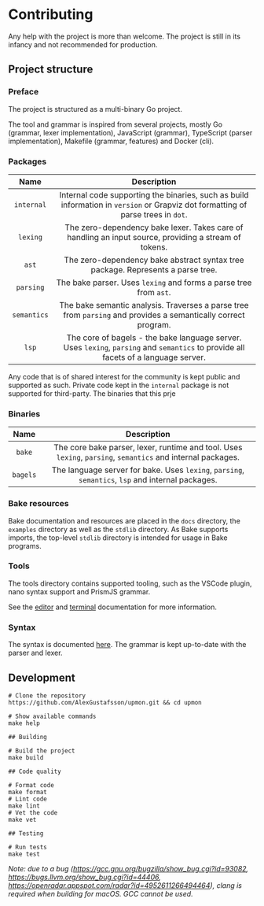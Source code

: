# Contributing

Any help with the project is more than welcome. The project is still in its infancy and not recommended for production.

## Project structure

### Preface

The project is structured as a multi-binary Go project.

The tool and grammar is inspired from several projects, mostly Go (grammar, lexer implementation), JavaScript (grammar), TypeScript (parser implementation), Makefile (grammar, features) and Docker (cli).

### Packages

| Name | Description |
| :--: | :---------: |
| `internal` | Internal code supporting the binaries, such as build information in `version` or Grapviz dot formatting of parse trees in `dot`. |
| `lexing` | The zero-dependency bake lexer. Takes care of handling an input source, providing a stream of tokens. |
| `ast` | The zero-dependency bake abstract syntax tree package. Represents a parse tree. |
| `parsing` | The bake parser. Uses `lexing` and forms a parse tree from `ast`. |
| `semantics` | The bake semantic analysis. Traverses a parse tree from `parsing` and provides a semantically correct program. |
| `lsp` | The core of bagels - the bake language server. Uses `lexing`, `parsing` and `semantics` to provide all facets of a language server. |

Any code that is of shared interest for the community is kept public and supported as such. Private code kept in the `internal` package is not supported for third-party. The binaries that this prje

### Binaries

| Name | Description |
| :--: | :---------: |
| `bake` | The core bake parser, lexer, runtime and tool. Uses `lexing`, `parsing`, `semantics` and internal packages. |
| `bagels` | The language server for bake. Uses `lexing`, `parsing`, `semantics`, `lsp` and internal packages. |

### Bake resources

Bake documentation and resources are placed in the `docs` directory, the `examples` directory as well as the `stdlib` directory. As Bake supports imports, the top-level `stdlib` directory is intended for usage in Bake programs.

### Tools

The tools directory contains supported tooling, such as the VSCode plugin, nano syntax support and PrismJS grammar.

See the [editor](tools/editors.md) and [terminal](terminals/terminals.md) documentation for more information.

### Syntax

The syntax is documented [here](grammar.md). The grammar is kept up-to-date with the parser and lexer.

## Development

```shell
# Clone the repository
https://github.com/AlexGustafsson/upmon.git && cd upmon

# Show available commands
make help

## Building

# Build the project
make build

## Code quality

# Format code
make format
# Lint code
make lint
# Vet the code
make vet

## Testing

# Run tests
make test
```

_Note: due to a bug (https://gcc.gnu.org/bugzilla/show_bug.cgi?id=93082, https://bugs.llvm.org/show_bug.cgi?id=44406, https://openradar.appspot.com/radar?id=4952611266494464), clang is required when building for macOS. GCC cannot be used._

